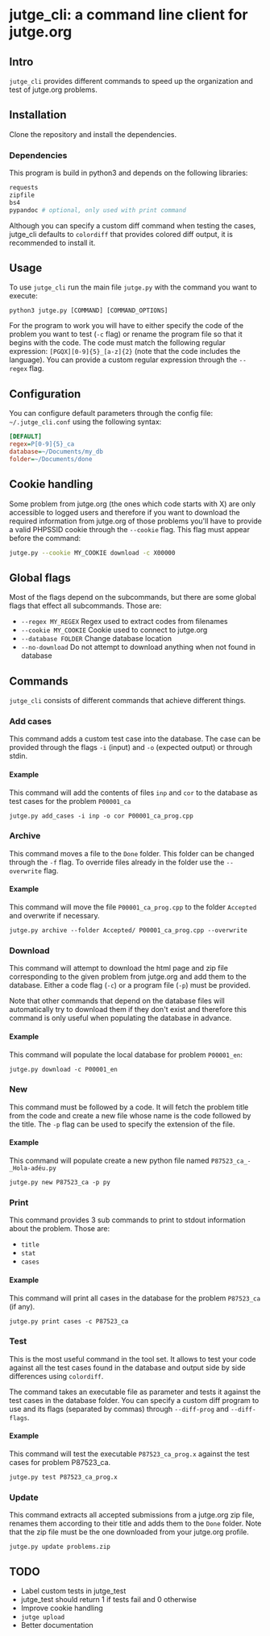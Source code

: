 jutge_cli: a command line client for jutge.org
==============================================

Intro
-----

`jutge_cli` provides different commands to speed up the organization and
test of jutge.org problems.

Installation
------------

Clone the repository and install the dependencies.

### Dependencies ###

This program is build in python3 and depends on the following libraries:

```bash
requests
zipfile
bs4
pypandoc # optional, only used with print command
```

Although you can specify a custom diff command when testing the cases,
jutge_cli defaults to `colordiff` that provides colored diff output, it is
recommended to install it.

Usage
-----

To use `jutge_cli` run the main file `jutge.py` with the command you want
to execute:

```
python3 jutge.py [COMMAND] [COMMAND_OPTIONS]
```

For the program to work you will have to either specify the code of the
problem you want to test (`-c` flag) or rename the program file so that it
begins with the code. The code must match the following regular expression:
`[PGQX][0-9]{5}_[a-z]{2}` (note that the code includes the language). You can provide a custom regular expression
through the `--regex` flag.

Configuration
-------------

You can configure default parameters through the config file: `~/.jutge_cli.conf`
using the following syntax:

```ini
[DEFAULT]
regex=P[0-9]{5}_ca
database=~/Documents/my_db
folder=~/Documents/done
```

Cookie handling
---------------

Some problem from jutge.org (the ones which code starts with X) are
only accessible to logged users and therefore if you want to download the required
information from jutge.org of those problems you'll have to provide a valid PHPSSID cookie through the `--cookie` flag. This flag must appear before
the command:

```sh
jutge.py --cookie MY_COOKIE download -c X00000
```

Global flags
------------

Most of the flags depend on the subcommands, but there are some global flags
that effect all subcommands. Those are:

- `--regex MY_REGEX` Regex used to extract codes from filenames
- `--cookie MY_COOKIE` Cookie used to connect to jutge.org
- `--database FOLDER` Change database location
- `--no-download` Do not attempt to download anything when not found in
  database

Commands
--------

`jutge_cli` consists of different commands that achieve different things.

### Add cases ###

This command adds a custom test case into the database. The case can be
provided through the flags `-i` (input) and `-o` (expected output) or
through stdin.

#### Example

This command will add the contents of files `inp` and `cor` to the
database as test cases for the problem `P00001_ca`

```
jutge.py add_cases -i inp -o cor P00001_ca_prog.cpp
```

### Archive ###

This command moves a file to the `Done` folder. This folder can be
changed through the `-f` flag. To override files already in the folder
use the `--overwrite` flag.

#### Example

This command will move the file `P00001_ca_prog.cpp` to the folder `Accepted` and overwrite if necessary.

```
jutge.py archive --folder Accepted/ P00001_ca_prog.cpp --overwrite
```

### Download ###

This command will attempt to download the html page and zip file
corresponding to the given problem from jutge.org and add them to
the database. Either a code flag (`-c`) or a program file (`-p`) must
be provided.

Note that other commands that depend on the database files will automatically
try to download them if they don't exist and therefore this command is only
useful when populating the database in advance.

#### Example

This command will populate the local database for problem `P00001_en`:

```
jutge.py download -c P00001_en
```


### New ###

This command must be followed by a code. It will fetch the problem title
from the code and create a new file whose name is the code followed by
the title. The `-p` flag can be used to specify the extension of the file.

#### Example

This command will populate create a new python file named `P87523_ca_-_Hola-adéu.py`

```
jutge.py new P87523_ca -p py
```

### Print ###

This command provides 3 sub commands to print to stdout information about the problem.
Those are:

- `title`
- `stat`
- `cases`

#### Example

This command will print all cases in the database for the problem `P87523_ca` (if any).

```
jutge.py print cases -c P87523_ca
```

### Test ###

This is the most useful command in the tool set. It allows to test your code
against all the test cases found in the database and output side by side
differences using `colordiff`.

The command takes an executable file as parameter and tests it against
the test cases in the database folder. You can specify a custom diff program
to use and its flags (separated by commas) through `--diff-prog` and
`--diff-flags`.

#### Example

This command will test the executable `P87523_ca_prog.x` against the test
cases for problem P87523_ca.

```
jutge.py test P87523_ca_prog.x
```

### Update ###

This command extracts all accepted submissions from a jutge.org zip file,
renames them according to their title and adds them to the `Done` folder.
Note that the zip file must be the one downloaded from your jutge.org
profile.

```
jutge.py update problems.zip
```

TODO
----

- Label custom tests in jutge_test
- jutge_test should return 1 if tests fail and 0 otherwise
- Improve cookie handling
- `jutge upload`
- Better documentation

